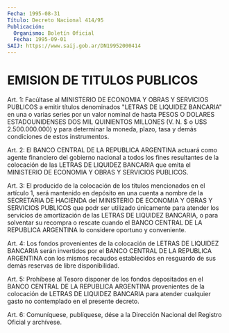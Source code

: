 ```yaml
---
Fecha: 1995-08-31
Título: Decreto Nacional 414/95
Publicación:
  Organismo: Boletín Oficial
  Fecha: 1995-09-01
SAIJ: https://www.saij.gob.ar/DN19952000414
---
```

# EMISION DE TITULOS PUBLICOS

<a id="1"></a>
Art. 1: Facúltase  al  MINISTERIO  DE  ECONOMIA  Y OBRAS  Y SERVICIOS PUBLICOS a emitir títulos denominados "LETRAS DE LIQUIDEZ  BANCARIA"  en  una  o  varias  series por un valor nominal de hasta  PESOS O DOLARES ESTADOUNIDENSES  DOS MIL QUINIENTOS MILLONES (V. N.  $ o U$S 2.500.000.000) y para determinar  la  moneda, plazo, tasa y  demás condiciones de estos instrumentos.

<a id="2"></a>
Art.  2: El BANCO CENTRAL DE LA REPUBLICA ARGENTINA  actuará como  agente    financiero  del  gobierno  nacional  a  todos los  fines  resultantes de la colocación de las LETRAS DE LIQUIDEZ BANCARIA que  emita el MINISTERIO  DE  ECONOMIA  Y OBRAS  Y  SERVICIOS  PUBLICOS.

<a id="3"></a>
Art.  3: El producido de la colocación de los títulos mencionados  en el artículo 1, será  mantenido en depósito en una cuenta a nombre  de la SECRETARIA  DE  HACIENDA del MINISTERIO DE ECONOMIA Y OBRAS Y  SERVICIOS PUBLICOS que podr  ser utilizado únicamente para atender los servicios de amortización de las LETRAS DE LIQUIDEZ BANCARIA, o  para solventar su recompra  o rescate cuando el BANCO CENTRAL DE LA  REPUBLICA  ARGENTINA    lo  considere oportuno  y  conveniente.

<a id="4"></a>
Art. 4: Los fondos provenientes  de  la  colocación  de LETRAS DE  LIQUIDEZ  BANCARIA  serán  invertidos  por  el BANCO CENTRAL DE  LA  REPUBLICA  ARGENTINA  con  los  mismos recaudos  establecidos   en  resguardo  de  sus  demás reservas   de  libre  disponibilidad.

<a id="5"></a>
Art.  5: Prohíbese al Tesoro disponer de los fondos depositados en el BANCO  CENTRAL  DE  LA  REPUBLICA  ARGENTINA provenientes de la  colocación  de  LETRAS DE LIQUIDEZ BANCARIA para atender  cualquier  gasto no contemplado en el presente decreto.

<a id="6"></a>
Art. 6: Comuníquese, publíquese, dése  a la Dirección Nacional del  Registro Oficial y archívese.